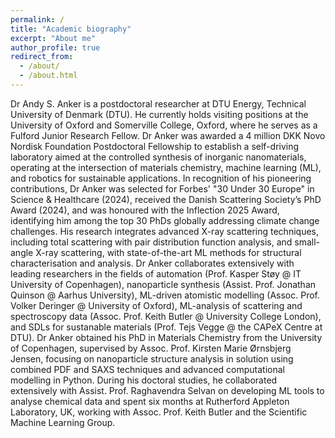 ```yaml
---
permalink: /
title: "Academic biography"
excerpt: "About me"
author_profile: true
redirect_from: 
  - /about/
  - /about.html
---
```


Dr Andy S. Anker is a postdoctoral researcher at DTU Energy, Technical University of Denmark (DTU). He currently holds visiting positions at the University of Oxford and Somerville College, Oxford, where he serves as a Fulford Junior Research Fellow. Dr Anker was awarded a 4 million DKK Novo Nordisk Foundation Postdoctoral Fellowship to establish a self-driving laboratory aimed at the controlled synthesis of inorganic nanomaterials, operating at the intersection of materials chemistry, machine learning (ML), and robotics for sustainable applications.
In recognition of his pioneering contributions, Dr Anker was selected for Forbes' "30 Under 30 Europe" in Science & Healthcare (2024), received the Danish Scattering Society’s PhD Award (2024), and was honoured with the Inflection 2025 Award, identifying him among the top 30 PhDs globally addressing climate change challenges.
His research integrates advanced X-ray scattering techniques, including total scattering with pair distribution function analysis, and small-angle X-ray scattering, with state-of-the-art ML methods for structural characterisation and analysis. Dr Anker collaborates extensively with leading researchers in the fields of automation (Prof. Kasper Støy @ IT University of Copenhagen), nanoparticle synthesis (Assist. Prof. Jonathan Quinson @ Aarhus University), ML-driven atomistic modelling (Assoc. Prof. Volker Deringer @ University of Oxford), ML-analysis of scattering and spectroscopy data (Assoc. Prof. Keith Butler @ University College London), and SDLs for sustanable materials (Prof. Tejs Vegge @ the CAPeX Centre at DTU).
Dr Anker obtained his PhD in Materials Chemistry from the University of Copenhagen, supervised by Assoc. Prof. Kirsten Marie Ørnsbjerg Jensen, focusing on nanoparticle structure analysis in solution using combined PDF and SAXS techniques and advanced computational modelling in Python. During his doctoral studies, he collaborated extensively with Assist. Prof. Raghavendra Selvan on developing ML tools to analyse chemical data and spent six months at Rutherford Appleton Laboratory, UK, working with Assoc. Prof. Keith Butler and the Scientific Machine Learning Group.
